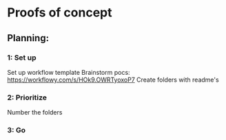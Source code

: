 # Proofs of concept

## Planning:

### 1: Set up
Set up workflow template
Brainstorm pocs: https://workflowy.com/s/HOk9.OWRTyoxoP7
Create folders with readme's
### 2: Prioritize
Number the folders
### 3: Go
